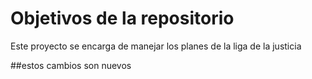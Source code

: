 # Objetivos de la repositorio

Este proyecto se encarga de manejar los planes de la liga de la justicia

##estos cambios son nuevos
